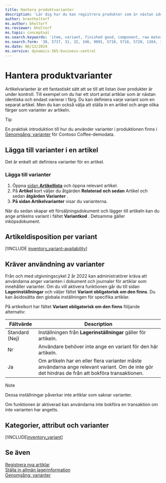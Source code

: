 ```yaml
---
title: Hantera produktvarianter
description: 'Lär dig hur du kan registrera produkter som är nästan identiska men som varierar i färg, storlek eller material som artikelvarianter.'
author: brentholtorf
ms.author: bholtorf
ms.reviewer: bholtorf
ms.topic: conceptual
ms.search.keywords: 'item, variant, finished good, component, raw material, assembly item, item substitution'
ms.search.form: '30, 5717, 31, 32, 346, 9091, 5718, 5716, 5720, 1384, 1383, 35, 5404, 1378, 5719'
ms.date: 06/13/2024
ms.service: dynamics-365-business-central
---
```


# <a name="manage-product-variants"></a>Hantera produktvarianter

Artikelvarianter är ett fantastiskt sätt att se till att listan över produkter är under kontroll. Till exempel om du har ett stort antal artiklar som är nästan identiska och endast varierar i färg. Du kan definiera varje variant som en separat artikel. Men du kan också välja att ställa in en artikel och ange olika färger som varianter av artikeln.  

> [!TIP]
> En praktisk introduktion till hur du använder varianter i produktionen finns i [Genomgång: varianter](contoso-coffee/manufacturing/variants.md) för Contoso Coffee-demodata.  

## <a name="add-variants-to-an-item"></a>Lägga till varianter i en artikel

Det är enkelt att definiera varianter för en artikel.  

### <a name="to-add-variants"></a>Lägga till varianter

1. Öppna [sidan **Artikellista**](https://businesscentral.dynamics.com/?page=31) och öppna relevant artikel.  
2. På **Artikel**  kort väljer du åtgärden **Relaterad**  **och sedan** Artikel och sedan **åtgärden Varianter** .  
3.  **På sidan Artikelvarianter** visar du varianterna.  

När du sedan skapar ett försäljningsdokument och lägger till artikeln kan du ange artikelns variant i fältet **Variantkod** . Detsamma gäller inköpsdokument.  

## <a name="item-availability-by-variant"></a>Artikeldisposition per variant

[!INCLUDE [inventory_variant-availability](includes/inventory_variant-availability.md)]

## <a name="require-use-of-variants"></a>Kräver användning av varianter

Från och med utgivningscykel 2 år 2022 kan administratörer kräva att användarna anger varianten i dokument och journaler för artiklar som innehåller varianter. Om du vill aktivera funktionen går du till sidan **Lagerinställningar** och väljer fältet **Variant obligatorisk om den finns**. Du kan åsidosätta den globala inställningen för specifika artiklar.  

På artikelkort har fältet **Variant obligatorisk om den finns** följande alternativ:

|Fältvärde |Description|
|---------|----|
|Standard (Nej)| Inställningen från **Lagerinställningar** gäller för artikeln.|
|Nr| Användare behöver inte ange en variant för den här artikeln.|
|Ja| Om artikeln har en eller flera varianter måste användarna ange relevant variant. Om de inte gör det hindras de från att bokföra transaktionen.|

> [!NOTE]
> Dessa inställningar påverkar inte artiklar som saknar varianter.

Om funktionen är aktiverad kan användarna inte bokföra en transaktion om inte varianten har angetts.

## <a name="categories-attributes-and-variants"></a>Kategorier, attribut och varianter

[!INCLUDE[inventory_variant](includes/inventory_variant.md)]

## <a name="see-also"></a>Se även

[Registrera nya artiklar](inventory-how-register-new-items.md)    
[Ställa in allmän lagerinformation](inventory-how-setup-general.md)    
[Genomgång: varianter](contoso-coffee/manufacturing/variants.md)    
